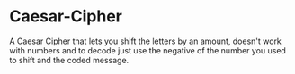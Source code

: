 # Caesar-Cipher
A Caesar Cipher that lets you shift the letters by an amount, doesn't work with numbers and to decode just use the negative of the number you used to shift and the coded message.
